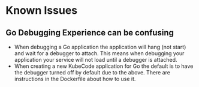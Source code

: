 # Known Issues

## Go Debugging Experience can be confusing
- When debugging a Go application the application will hang (not start) and wait for a debugger to attach.  This means when debugging your application your service will not load until a debugger is attached.
- When creating a new KubeCode application for Go the default is to have the debugger turned off by default due to the above.  There are instructions in the Dockerfile about how to use it.
